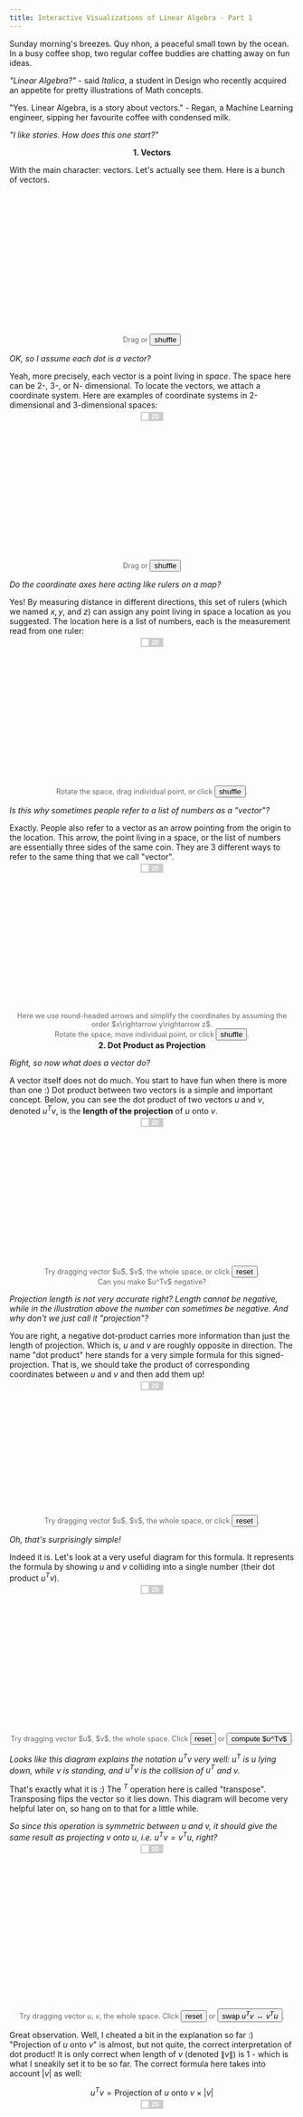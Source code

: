 ```yaml
---
title: Interactive Visualizations of Linear Algebra - Part 1
---
```



<script src="/assets/js/linear_algebra/lib.js"></script>

Sunday morning's breezes. Quy nhon, a peaceful small town by the ocean. In a busy coffee shop, two regular coffee buddies are chatting away on fun ideas. 

*"Linear Algebra?"* - said *Italica*, a student in Design who recently acquired an appetite for pretty illustrations of Math concepts.

"Yes. Linear Algebra, is a story about vectors." - Regan, a Machine Learning engineer, sipping her favourite coffee with condensed milk.

*"I like stories. How does this one start?"*

<center><b>1. Vectors</b></center>


<style type="text/css">
.js {
  font-size: 12.5;
  color: #696969;
  text-align: center-justify;
}

.switch {
  position: relative;
  display: inline-block;
  width: 40px;
  height: 16px;
  top: -10px;
  left: 0px;
}

.switch.show {
  width: 52px;
  top: -8.5px;
}

.switch input { 
  opacity: 0;
  width: 0;
  height: 0;
  display: inline;
}

.slider {
  position: absolute;
  display: inline-block;
  cursor: pointer;
  top: 0;
  left: 0;
  right: 0;
  bottom: 0;
  background-color: #ccc;
  -webkit-transition: .4s;
  transition: .4s;
}

.slider:before {
  position: absolute;
  content: "";
  height: 12px;
  width: 12px;
  left: 2px;
  bottom: 2px;
  background-color: white;
  -webkit-transition: .4s;
  transition: .4s;
}

input:checked + .slider {
  background-color: #2196F3;
}

input:focus + .slider {
  box-shadow: 0 0 1px #2196F3;
}

input:checked + .slider:before {
  -webkit-transform: translateX(24px);
  -ms-transform: translateX(24px);
  transform: translateX(24px);
}

/* Rounded sliders */
.slider.round {
  border-radius: 34px;
}

.slider.round:before {
  border-radius: 50%;
}

.slider:after
{
 content:'2D';
 font-weight: bold;
 color: white;
 display: block;
 position: absolute;
 transform: translate(-50%,-50%);
 top: 50%;
 left: 65%;
 font-size: 10px;
 font-family: Verdana, sans-serif;
}

input:checked + .slider:after
{  
  content:'3D';
  left: 35%;
}

input:checked + .slider.show:before {
  -webkit-transform: translateX(36px);
  -ms-transform: translateX(36px);
  transform: translateX(36px);
}

.slider.show:after {
  content: 'Show';
  font-weight: bold;
  left: 63%;
  font-size: 12px;
  font-family: Georgia, sans-serif;
}

input:checked + .slider.show:after
{  
  content:'Hide';
}

</style>

With the main character: vectors. Let's actually see them. Here is a bunch of vectors.

<center class='js'>
<svg width="300" height="250" id="svg_point_cloud"></svg>
<br/> 
Drag or <button id='but_point_cloud'>shuffle</button>
</center>

<script src="/assets/js/linear_algebra/point_cloud.js">
</script>

<script>
d3.selectAll('#but_point_cloud')
  .on('click', point_cloud.init)
</script>


*OK, so I assume each dot is a vector?*

Yeah, more precisely, each vector is a point living in *space*. The space here can be 2-, 3-, or N- dimensional. To locate the vectors, we attach a coordinate system. Here are examples of coordinate systems in 2-dimensional and 3-dimensional spaces:

<center class='js'>
  <label class='switch'> <input type='checkbox' id='switch_point_coord_lines'> <div class='slider'></div></label>
  <br/>
<svg width="600" height="280" id="svg_point_coord_lines"></svg>
<br/> 
Drag or <button id='init_point_coord_lines'>shuffle</button>
</center>

<script src="/assets/js/linear_algebra/point_coord_lines2d.js">
</script>
<script src="/assets/js/linear_algebra/point_coord_lines.js">
</script>

<script>
function draw_on_svg(svg_id, fn_2d, fn_3d) {
  let is_3d = false;
  fn_2d.select_svg('#svg_' + svg_id);
  fn_2d.init();

  d3.selectAll('#init_' + svg_id)
    .on('click', function(){
      if (is_3d) {
        fn_3d.init(tt=1000);
      } else {
        fn_2d.init(tt=1000);
      }
    });

  d3.selectAll('#switch_' + svg_id)
    .on('click', function(){
      is_3d = this.checked;
      if (is_3d) {
        fn_3d.select_svg('#svg_' + svg_id);
        fn_3d.init(tt=1000);
      } else {
        fn_2d.select_svg('#svg_' + svg_id);
        fn_2d.init(tt=1000);
      }
    })
}

draw_on_svg('point_coord_lines',
            point_coord_lines2d,
            point_coord_lines)
</script>

*Do the coordinate axes here acting like rulers on a map?*

Yes! By measuring distance in different directions, this set of rulers (which we named $x, y,$ and $z$) can assign any point living in space a location as you suggested. The location here is a list of numbers, each is the measurement read from one ruler:

<center class='js'>
  <label class='switch'> <input type='checkbox' id='switch_point_location'> <div class='slider'></div></label>
  <br/>
<svg width="600" height="280" id="svg_point_location"></svg>
<br/>
Rotate the space, drag individual point, or click
<button id='init_point_location'>shuffle</button>.
</center>

<script src="/assets/js/linear_algebra/point_location.js"></script>
<script src="/assets/js/linear_algebra/point_location2d.js"></script>
<script>
draw_on_svg(
    'point_location',
    point_location2d, 
    point_location);
</script>

*Is this why sometimes people refer to a list of numbers as a "vector"?*

Exactly. People also refer to a vector as an arrow pointing from the origin to the location. This arrow, the point living in a space, or the list of numbers are essentially three sides of the same coin. They are 3 different ways to refer to the same thing that we call "vector".

<center class='js'>
  <label class='switch'> <input type='checkbox' id='switch_point_arrow_location'> <div class='slider'></div></label>
  <br/>
<svg width="600" height="280" id="svg_point_arrow_location"></svg>
<br/>
Here we use round-headed arrows and simplify the coordinates by assuming the order $x\rightarrow y\rightarrow z$.
<br/>
Rotate the space, move individual point, or click
<button id='init_point_arrow_location'>shuffle</button>.
</center>

<script src="/assets/js/linear_algebra/point_arrow_location2d.js"></script>
<script src="/assets/js/linear_algebra/point_arrow_location.js"></script>
<script>
draw_on_svg('point_arrow_location',
            point_arrow_location2d,
            point_arrow_location)
</script>

<center><b>2. Dot Product as Projection</b></center>

*Right, so now what does a vector do?*

A vector itself does not do much. You start to have fun when there is more than one :) Dot product between two vectors is a simple and important concept. Below, you can see the dot product of two vectors $u$ and $v$, denoted $u^Tv$, is the **length of the projection** of $u$ onto $v$.


<center class='js'>
  <label class='switch'> <input type='checkbox' id='switch_dot_product_project'> <div class='slider'></div></label>
  <br/>
<svg width="600" height="280" id="svg_dot_product_project"></svg>
<br/>
Try dragging vector $u$, $v$, the whole space, or click
<button id='init_dot_product_project'>reset</button>.
<br/>
Can you make $u^Tv$ negative?
</center>

<script src="/assets/js/linear_algebra/dot_product_project2d.js"></script>
<script src="/assets/js/linear_algebra/dot_product_project.js"></script>
<script>
draw_on_svg('dot_product_project',
            dot_product_project2d,
            dot_product_project)
</script>

*Projection length is not very accurate right? Length cannot be negative, while in the illustration above the number can sometimes be negative. And why don't we just call it "projection"?*

You are right, a negative dot-product carries more information than just the length of projection. Which is, $u$ and $v$ are roughly opposite in direction. The name "dot product" here stands for a very simple formula for this signed-projection. That is, we should take the product of corresponding coordinates between $u$ and $v$ and then add them up!

<center class='js'>
  <label class='switch'> <input type='checkbox' id='switch_dot_product_formula'> <div class='slider'></div></label>
  <br/>
<svg width="600" height="250" id="svg_dot_product_formula"></svg>
<br/>
Try dragging vector $u$, $v$, the whole space, or click
<button id='init_dot_product_formula'>reset</button>.
</center>

<script src="/assets/js/linear_algebra/dot_product_formula2d.js"></script>
<script src="/assets/js/linear_algebra/dot_product_formula.js"></script>
<script>
draw_on_svg('dot_product_formula',
            dot_product_formula2d,
            dot_product_formula)
</script>

*Oh, that's surprisingly simple!*

Indeed it is. Let's look at a very useful diagram for this formula. It represents the formula by showing $u$ and $v$ colliding into a single number (their dot product $u^Tv$).

<center class='js'>
  <label class='switch'> <input type='checkbox' id='switch_dot_product_collide'> <div class='slider'></div></label>
  <br/>
<svg width="600" height="280" id="svg_dot_product_collide"></svg>
<br/>
Try dragging vector $u$, $v$, the whole space. Click
<button id='init_dot_product_collide'>reset</button> or <button id='but_dot_product_collide_compute'>compute $u^Tv$</button>.
</center>

<script src="/assets/js/linear_algebra/dot_product_collide2d.js"></script>
<script src="/assets/js/linear_algebra/dot_product_collide.js"></script>
<script>

d3.selectAll('#but_dot_product_collide_compute')
  .on('click', function(){
      let is_3d = d3.selectAll('#switch_dot_product_collide').node().checked;
      if (is_3d) {
        dot_product_collide.compute();
      } else {
        dot_product_collide2d.compute(); 
      }
  });

draw_on_svg('dot_product_collide',
            dot_product_collide2d,
            dot_product_collide);

</script>


*Looks like this diagram explains the notation $u^Tv$ very well: $u^T$ is $u$ lying down, while $v$ is standing, and $u^Tv$ is the collision of $u^T$ and $v$.*

That's exactly what it is :) The $^T$ operation here is called "transpose". Transposing flips the vector so it lies down. This diagram will become very helpful later on, so hang on to that for a little while.

*So since this operation is symmetric between $u$ and $v$, it should give the same result as projecting v onto u, i.e. $u^Tv = v^Tu$, right?*

<center class='js'>
  <label class='switch'> <input type='checkbox' id='switch_dot_product_symmetric'> <div class='slider'></div></label>
  <br/>
<svg width="600" height="300" id="svg_dot_product_symmetric"></svg>
<br/>

Try dragging vector $u$, $v$, the whole space. Click
<button id='init_dot_product_symmetric'>reset</button> or <button id='but_dot_product_symmetric_swap'>swap $u^Tv \leftrightarrow v^Tu$</button>.
</center>

<script src="/assets/js/linear_algebra/dot_product_symmetric2d.js"></script>
<script src="/assets/js/linear_algebra/dot_product_symmetric.js"></script>
<script>

d3.selectAll('#but_dot_product_symmetric_swap')
  .on('click', function(){
      let is_3d = d3.selectAll('#switch_dot_product_symmetric').node().checked;
      if (is_3d) {
        dot_product_symmetric.swap();
        dot_product_symmetric2d.set_position(
            dot_product_symmetric.get_position());
      } else {
        dot_product_symmetric2d.swap(); 
        dot_product_symmetric.set_position(
            dot_product_symmetric2d.get_position());
      }
  });

draw_on_svg('dot_product_symmetric',
            dot_product_symmetric2d,
            dot_product_symmetric);

</script>

Great observation. Well, I cheated a bit in the explanation so far :) "Projection of $u$ onto $v$" is almost, but not quite, the correct interpretation of dot product! It is only correct when length of $v$ (denoted $\|v\|$) is 1 - which is what I sneakily set it to be so far. The correct formula 
here takes into account $|v|$ as well:

$$u^Tv = \textrm{Projection of}\ u\ \textrm{onto}\ v \times \left|v\right|$$

<center class='js'>
  <label class='switch'> <input type='checkbox' id='switch_dot_product_correct'> <div class='slider'></div></label>
  <br/>
<svg width="600" height="280" id="svg_dot_product_correct"></svg>
<br/> 
Try dragging $u$, $v$, or any of the other lines/points, or click
<button id='init_dot_product_correct'>reset</button>.
<br/>
Notice when $|v|=1$, $u^Tv$ coincides with the projection (shaded blue).
</center>

<script src="/assets/js/linear_algebra/dot_product_correct2d.js"></script>
<script src="/assets/js/linear_algebra/dot_product_correct.js"></script>
<script>
draw_on_svg('dot_product_correct',
            dot_product_correct2d,
            dot_product_correct);
</script>

So dot product not only projects $u$ onto $v$'s direction, it also scales the result by $\|v\|$. Now with this new interpretation, $u^Tv = v^Tu$ indeed!

<!-- = \textrm{Projection of}\ u\ \textrm{onto}\ v \times \textrm{length of}\ v = \textrm{Projection of}\ v\ \textrm{onto}\ u \times \textrm{length of}\ u$$ -->

<!-- *So, if $v$ is hold fixed and $u$ is moving around, then you are suggesting that dot product can be think of as a measurement of the projection of $u$ onto $v$ right?*

That's the right way to think about it :) The dot product here is simply the projection times a fixed constant (length of $v$). So to compare the projection of $u_1$ and $u_2$ onto $v$, we can just compare $u_1^Tv$ and $u_2^Tv$. -->

<center><b>3. Changing in persepective</b></center>

*Okay, that makes sense. But why do we care about projections of vectors onto each other anyway?*

That's a good question. One of the understanding here is that projecting $u$ onto $v$ is essentially applying a **change in perspective**.

In the current space and coordinate system, $u$ is a vector of certain location. The question is, what does $u$ look like in *another space and/or coordinate system?* In particular, how does $u$ look like from $v$'s perspective? One answer is that in $v$'s view, $u'=u^Tv$ is what $u$ looks like:


<center class='js'>
  <label class='switch'> <input type='checkbox' id='switch_v_perspective'> <div class='slider'></div></label>
  <br/>
<svg width="630" height="280" id="svg_v_perspective"></svg>
<br/> 
Try dragging $u$, $v$, the whole space, or click 
<button id='init_v_perspective'>reset</button>.
<br/>
When does $u'$ stay the same?
</center>

<script src="/assets/js/linear_algebra/v_perspective2d.js"></script>
<script src="/assets/js/linear_algebra/v_perspective.js"></script>
<script>
draw_on_svg('v_perspective',
            v_perspective2d,
            v_perspective);
</script>

*So $u$ in $v$'s view is just one number and not a vector?*

Yes it is just one number. However, a single number is still a vector: it is in fact a 1-dimensional vector! And so, dot product achieves 1-dimensional change of perspective: $u$ living in an arbitrary number of dimension is reduced into a 1-dimensional vector in $v$'s coordinate system.

*Okay, from the above visualization, I can see why projecting to change view makes sense: the projection is larger when $u$ is more aligned to $v$, and shrinks to $0$ when the two are not aligned at all (perpendicular).*

Bingo. **Changing in perspective** is the recurring theme in Linear Algebra. Much of Linear Algebra is concerned with studying how a certain object of interest (represented by a point) looks like under different perspectives (different spaces and coordinate systems).

*So what are the uses of changing perspective?*

There are many. Linear Algebra is truly ubiquitous! As a student in Machine Learning, I can vouch for its application in this field. For example, we want to find what changes of perspective that turn my cat, currently represented as pixels in a photo, into the text $\texttt{"my cat"}$.


<center class='js'>
<svg width="630" height="140" id="svg_cat_text_perspective"></svg>
<br/> 
An example of Image Captioning.
</center>

<script src="/assets/js/linear_algebra/cat_text_perspective.js"></script>

*So this is how Facebook AI put captions on the photos uploaded to the site?*

Yep. Take Google Translate as another example. Linear Algebra is used to represent the changes of the perspective that turn one sentence in one language to another.

<center class='js'>
<svg width="630" height="150" id="svg_translation_perspective"></svg>
<br/> 
An example of Translation.
</center>

<script src="/assets/js/linear_algebra/translation_perspective.js"></script>

*Okay, let me try to connect the dots here. So we should first somehow represent the photo as a vector $u$, then we try to find $v$ such that $u$ in $v$'s view, $u'=u^T v$, is the number that represents the caption text?*

<center class='js'>
  <label class='switch'> <input type='checkbox' id='switch_cat_text'> <div class='slider'></div></label>
  <br/>
<svg width="630" height="280" id="svg_cat_text"></svg>
<br/> 
Try rotating $v$, the whole space, or click 
<button id='init_cat_text'>reset</button>.
<br/>
Can you find $v$ such that our image captioning AI says "your dog"?
</center>

<script src="/assets/js/linear_algebra/cat_text2d.js"></script>
<script src="/assets/js/linear_algebra/cat_text.js"></script>

<script>
draw_on_svg('cat_text',
            cat_text2d,
            cat_text);
</script>

That is the spirit! Although realistically, a single number isn't the best way to represent texts, but we'll come to that soon. The devil is really in the detail: How do we represent photo/text as vectors? How do we figure out the appropriate $v$? And so on :)

<!-- Consider writing this tutorial. All the visualizations of 3D spaces done here will be displayed on a screen, a 2D surface. This requires a perspective change between the two spaces. The code that I wrote for the visualizations must therefore handle this change using Linear Algebra. More broadly, computer games in 3D or softwares that involve 3D manipulation rely heavily on this specific change to display stuff on 2D screens. -->

<!-- *Changing in perspective might not be all the reasons for Linear Algebra though. I found [this answer](https://math.stackexchange.com/a/256695) on Math Stack Exchange that says people approximate complex questions with Linear Algebra to get approximate answers.* -->

Further, reach for Chapter 10 of [Introduction to Linear Algebra](https://math.mit.edu/~gs/linearalgebra/) from Prof. Gilbert Strang. You'll find there a diverse list of Linear Algebra applications, from Graph Theory to Cryptography, Economics, and the Google's PageRank algorithm that runs at the heart of the search engine itself. 

*Wow, I would have never imagined the simple ideas we talked about so far can turn into such exciting stuff!*

<center><b>4. The coordinate system</b></center>

I know right? :) For now, let's get back on track to our main discussion. Reducing $u$, living in a multi-dimensional space, to a single number $u^Tv$ is useful, but we want more. What people do is instead projecting $u$ on many different $v$'s and obtain many different views at once.


<center class='js'>
  <label class='switch'> <input type='checkbox' id='switch_many_perspective'> <div class='slider'></div></label>
  <br/>
<svg width="630" height="280" id="svg_many_perspective"></svg>
<br/> 
Here we hide the coordinate axes to simplify the figure.
<br/>
Try dragging $u$, $v_1$, $v_2$, the whole space, or click 
<button id='init_many_perspective'>reset</button>.
</center>

<script src="/assets/js/linear_algebra/many_perspective2d.js"></script>
<script src="/assets/js/linear_algebra/many_perspective.js"></script>
<script>
draw_on_svg('many_perspective',
            many_perspective2d,
            many_perspective);
</script>

*So we are just essentially getting many numbers at once, that's kind of cumbersome right?*

It will not be. Let's say we project $u$ onto three vectors $ \\{ v_1, v_2, v_3 \\} $, and thereby obtaining a list of numbers $[u^Tv_1, u^Tv_2, u^Tv_3]$. This list of numbers is itself a vector $u'$ as well:

<center class='js'>
  <label class='switch'> <input type='checkbox' id='switch_multi_dim_change'> <div class='slider'></div></label>
  <br/>
<svg width="630" height="280" id="svg_multi_dim_change"></svg>
<br/> 
<label class='switch show'> <input type='checkbox' id='show_hide_proj'> <div class='slider show'></div></label> projection details.
<br/>
Try dragging $u$, $v_1$, $v_2$, $v_3$, the whole space, or click 
<button id='init_multi_dim_change'>reset</button>.
</center>

<script src="/assets/js/linear_algebra/multi_dim_change2d.js"></script>
<script src="/assets/js/linear_algebra/multi_dim_change.js"></script>
<script>
draw_on_svg('multi_dim_change',
            multi_dim_change2d,
            multi_dim_change);


d3.selectAll('#show_hide_proj')
  .on('click', function(){
      let show_proj = !this.checked;
      let is_3d = d3.selectAll('#switch_multi_dim_change').node().checked;
      multi_dim_change2d.set_show_proj(show_proj);
      multi_dim_change.set_show_proj(show_proj);
      if (is_3d) {
        multi_dim_change.replot();
      } else {
        multi_dim_change2d.replot();
      }
  });
</script>

<!-- *OK, this list of numbers is three different views of $u$ from three different $v$ vectors. But if $v_1 = v_2$, we are obtaining the same view twice. If $v_1$ and $v_2$ are almost aligned, the two views are also almost the same.*

*So I guess my question is, if we are taking more than one view, shouldn't we select $ \\{ v_1, v_2, v_3 \\} $ such that these views don't correlate with each other as much as possible?*

Absolutely. Setting aside what we really mean by "correlation", this set of vectors needs to be pair-wise perpendicular for the views to not correlate. For example, -->

*Interesting. This is like using the 3 number lines that represents the world view of $v_1, v_2,$ and $v_3$ as the three coordinate axes of the new space.*


Exactly! So now, using $v_1, v_2, v_3$ and the dot product, we achieved the multi-dimensional change in perspective from one vector $u$, to another $u'$ in another space and coordinate.

Let's take a fun example. Let $v_1 = [1, 0, 0]$, $v_2 = [0, 1, 0]$, and $v_3 = [0, 0, 1]$. In this case, projecting $u$ on $ \\{ v_1, v_2, v_3 \\} $ will, surprise surprise, give you back $u$ itself.

<center class='js'>
  <label class='switch'> <input type='checkbox' id='switch_default_basis'> <div class='slider'></div></label>
  <br/>
<svg width="630" height="280" id="svg_default_basis"></svg>
<br/> 
<label class='switch show'> <input type='checkbox' id='show_hide_proj_basis'> <div class='slider show'></div></label> projection details.
<br/>
Try dragging $u$, the whole space, or click 
<button id='init_default_basis'>reset</button>.
</center>

<script src="/assets/js/linear_algebra/default_basis2d.js"></script>
<script src="/assets/js/linear_algebra/default_basis.js"></script>
<script>
draw_on_svg('default_basis',
            default_basis2d,
            default_basis);

d3.selectAll('#show_hide_proj_basis')
  .on('click', function(){
      let show_proj = !this.checked;
      let is_3d = d3.selectAll('#switch_default_basis').node().checked;
      default_basis2d.set_show_proj(show_proj);
      default_basis.set_show_proj(show_proj);
      if (is_3d) {
        default_basis.replot();
      } else {
        default_basis2d.replot();
      }
  });
</script>

*It looks like $v_1, v_2, v_3$ as defined above is acting as the coordinate system: they are measuring $u$ in three perpendicular directions that coincide with the three coordinate axes.*

Nice observation! In fact with this observation, there is no longer need for coordinate systems. Instead, think of space as being "measured" by this set of vectors through dot products.

<center class='js'>
  <label class='switch'> <input type='checkbox' id='switch_basis_measure'> <div class='slider'></div></label>
  <br/>
<svg width="630" height="280" id="svg_basis_measure"></svg>
<br/> 
<label class='switch show'> <input type='checkbox' id='show_hide_proj_measure'> <div class='slider show'></div></label> projection details.
<br/>
Try dragging $u$, $v_1$, $v_2$, $v_3$, the whole space, or click 
<button id='init_basis_measure'>reset</button>.
</center>

<script src="/assets/js/linear_algebra/basis_measure2d.js"></script>
<script src="/assets/js/linear_algebra/basis_measure.js"></script>
<script>
draw_on_svg('basis_measure',
            basis_measure2d,
            basis_measure);
d3.selectAll('#show_hide_proj_measure')
  .on('click', function(){
      let show_proj = !this.checked;
      let is_3d = d3.selectAll('#switch_basis_measure').node().checked;
      basis_measure2d.set_show_proj(show_proj);
      basis_measure.set_show_proj(show_proj);
      if (is_3d) {
        basis_measure.replot();
      } else {
        basis_measure2d.replot();
      }
  });
</script>

And so, there is no intrinsic coordinate to any vector, only its location relative to others. This simplified the whole picture because now there is coordinate system no more!

*In other words: this set of $v$ vectors and dot product are what give any vector living in space a coordinate?*

Yes, be aware that there can be many such sets besides $\\{[1, 0, 0], [0, 1, 0], [0, 0, 1]\\}$. For example, rotating this set by any angle and we will obtain another valid set acting as coordinate system:

<center class='js'>
  <label class='switch'> <input type='checkbox' id='switch_basis_rotate'> <div class='slider'></div></label>
  <br/>
<svg width="630" height="280" id="svg_basis_rotate"></svg>
<br/>
Try dragging $u$, {$v_1$, $v_2$, $v_3$}, the whole space, or click <button id='init_basis_rotate'>reset</button>. 
<br/>
How does $u'$ move when {$v_1$, $v_2$, $v_3$} rotates?<br/>
Here we added a sphere outline to help with tracing the movement of $u'$.
</center>

<script src="/assets/js/linear_algebra/basis_rotate2d.js"></script>
<script src="/assets/js/linear_algebra/basis_rotate.js"></script>
<script>
draw_on_svg('basis_rotate',
            basis_rotate2d,
            basis_rotate);
</script>

*It looks like $u'$ is moving around in the same sphere that also contains $u$?*

That is right. In other words, the transformation preserves length of $u$. In Math, we call length-preserving transformations with a very familiar and intuitive name: Rotation. 

It can be shown that for rotation to happen, each vector in $ \\{ v_1, v_2, v_3 \\} $ has to have a length of $1$ and any pair of them must be perpendicular - which is what the illustration is set up to be. People call such sets "orthonormal": "ortho" stands for orthogonal and "normal" stands for length of $1$.

<center><b>5. Matrix multiplication</b></center>

*Okay, but what if the set $ \\{ v_1, v_2, v_3 \\} $ is not orthonormal?*

You have just asked *The Question* of Linear Algebra. Earlier we see that if $ \\{ v_1, v_2, v_3 \\} $ is orthonormal, the result $u'$ looks like $u$, except rotated by an angle. Let's extend this a bit by considering a simple case where the set $ \\{ v_1, v_2, v_3 \\} $ is only "ortho" but not "normal". This time, we can see that the transformation can be broken down to (1) rotating and (2) stretching on each axis individually, according to the length of $ v_1, v_2, v_3 $:


<center class='js'>
  <label class='switch'> <input type='checkbox' id='switch_rotate_stretch'> <div class='slider'></div></label>
  <br/>
<svg width="630" height="280" id="svg_rotate_stretch"></svg>
<br/>
Try dragging $u$, {$v_1$, $v_2$, $v_3$}, the whole space, or click <button id='init_rotate_stretch'>reset</button>. 
<br/>
How does $u'$ move when {$v_1$, $v_2$, $v_3$} rotates?<br/>
Here we added a sphere outline to help with tracing the movement of $u'$.
</center>

<script src="/assets/js/linear_algebra/rotate_stretch2d.js"></script>
<script src="/assets/js/linear_algebra/rotate_stretch.js"></script>
<script>
draw_on_svg('rotate_stretch',
            rotate_stretch2d,
            rotate_stretch);
</script>


*That makes sense. Are you suggesting rotating and stretching are the two building blocks of all transformation done by dot-products?*

That's a very quick jump ahead, but totally accurate :) In fact, rotation and stretching are not only two, but **the only two** building blocks. We'll soon see how this is the case, but first let's take it slow and enjoy ourselves some nice visualizations. This time, the set $ \\{ v_1, v_2, v_3 \\} $  is allowed to be neither "ortho" nor "normal" as you suggested:

Notation wise, if we stack $ \\{ v_1, v_2, v_3 \\} $ horizontally into a rectangle of numbers that we called the matrix $A$, we have just invented the matrix-vector multiplication using the "colliding" diagram:

$$Vu = u'$$


And so, the meaning of matrix-vector multiplication is really just projecting a vector onto the matrix rows. Let's go ahead and simultaneously project a bunch of vectors $ \\{ u_1, u_2, u_3, u_4 \\} $ onto the same set $ \\{ v_1, v_2, v_3 \\} $:

And there it is, we reinvent the matrix-matrix multiplication!

$$VU = U'$$

*Ah, that's very neat. So multiplying matrices is essentially looking at a bunch of vectors from a new perspective?*

Exactly. With matrix multiplication, we now have the power to look at vectors from many different perspectives. So far we have been transforming vectors in 3 dimensional space into another 3 dimensional space. But that does not have to always be the case. Let's try something else:

Here we have just turned a 3-dimensional vectors into a 2-dimensional vector.

*So we have just discarded some information from $u$ by turning a list of 3 numbers into a list of 2 numbers right? I wonder if, in a reversed manner, we can add more information?*

Of course, we can certainly do so by projecting $u$, living in 2 dimensional space, onto a set of three vectors $v_1, v_2, v_3$:

*That looks cool! Although, now I'm seeing many different cases arise from matrix-vector multiplication. Is there an underlying characteristic that makes them different to other types of transformations?*

We can start studying the question by first looking at the one-dimensional case. In this case, matrix-vector multiplication is simply multiplying two numbers $x \times \alpha = y$. Let's look at how different line segments change in terms of their length.

<center class='js'>
  <br/>
<svg width="630" height="280" id="svg_scaled1d"></svg>
<br/>
Try dragging $\alpha$, or points on the $x$ ruler, or click 
<button id='init_scaled1d'>reset</button>.
</center>

<script src="/assets/js/linear_algebra/scaled1d.js"></script>
<script>
draw_on_svg('scaled1d',
            scaled1d);
</script>


*It seems that they got scaled up/down by the same factor, regardless of their position and size.*

Yes. Equivalently speaking, any two segments equal in length before a transformation will still be equal in length after the transformation. 

This property translates to higher dimensions as well. If two chunks of space are equal in volume before a matrix-vector multiplication, they are also equal in volume after said multiplication:

*Oh that's an interesting way to describe it.*

Yes, this description is applicable for transformations between different number of dimensions as well (e.g. 2D to 3D and vice versa):

In these cases, it is meaningless to say how much scaled up a chunk of space in 2-D is to another in 3-D, or vice versa.

*Still, for transformations between spaces of the same dimension - when this comparison is meaningful, a question arises: How much bigger or smaller does the space get? In the 1-dimensional case $x \times \alpha = y$, this factor is simply $\alpha$. In N-dimensional space, however, how do we get such factor from an N-by-N matrix?*

You are asking all the right questions! The point of Linear Algebra is really studying these transformations inside-out, characterizing them, breaking them apart, or undoing them entirely. Volume contraction or expansion is just one of these studies. The keyword for your question here is *Determinant of a Matrix*. But let's take a break here? We'll come back with many more interesting findings :)